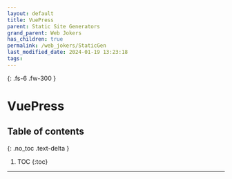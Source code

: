 ```yaml
---
layout: default
title: VuePress
parent: Static Site Generators
grand_parent: Web Jokers
has_children: true
permalink: /web_jokers/StaticGen
last_modified_date: 2024-01-19 13:23:18
tags: 
---
```


{: .fs-6 .fw-300 }

# VuePress

## Table of contents

{: .no_toc .text-delta }

1. TOC
{:toc}

---

